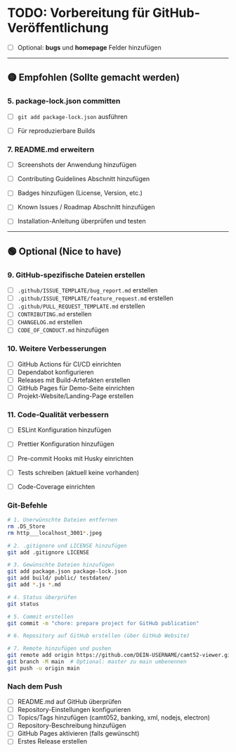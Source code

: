 # TODO: Vorbereitung für GitHub-Veröffentlichung


- [ ] Optional: **bugs** und **homepage** Felder hinzufügen

---

## 🟡 Empfohlen (Sollte gemacht werden)

### 5. package-lock.json committen
- [ ] `git add package-lock.json` ausführen
- [ ] Für reproduzierbare Builds


### 7. README.md erweitern
- [ ] Screenshots der Anwendung hinzufügen
- [ ] Contributing Guidelines Abschnitt hinzufügen
- [ ] Badges hinzufügen (License, Version, etc.)
- [ ] Known Issues / Roadmap Abschnitt hinzufügen
- [ ] Installation-Anleitung überprüfen und testen


---

## 🟢 Optional (Nice to have)

### 9. GitHub-spezifische Dateien erstellen
- [ ] `.github/ISSUE_TEMPLATE/bug_report.md` erstellen
- [ ] `.github/ISSUE_TEMPLATE/feature_request.md` erstellen
- [ ] `.github/PULL_REQUEST_TEMPLATE.md` erstellen
- [ ] `CONTRIBUTING.md` erstellen
- [ ] `CHANGELOG.md` erstellen
- [ ] `CODE_OF_CONDUCT.md` hinzufügen

### 10. Weitere Verbesserungen
- [ ] GitHub Actions für CI/CD einrichten
- [ ] Dependabot konfigurieren
- [ ] Releases mit Build-Artefakten erstellen
- [ ] GitHub Pages für Demo-Seite einrichten
- [ ] Projekt-Website/Landing-Page erstellen

### 11. Code-Qualität verbessern
- [ ] ESLint Konfiguration hinzufügen
- [ ] Prettier Konfiguration hinzufügen
- [ ] Pre-commit Hooks mit Husky einrichten
- [ ] Tests schreiben (aktuell keine vorhanden)
- [ ] Code-Coverage einrichten


### Git-Befehle
```bash
# 1. Unerwünschte Dateien entfernen
rm .DS_Store
rm http___localhost_3001*.jpeg

# 2. .gitignore und LICENSE hinzufügen
git add .gitignore LICENSE

# 3. Gewünschte Dateien hinzufügen
git add package.json package-lock.json
git add build/ public/ testdaten/
git add *.js *.md

# 4. Status überprüfen
git status

# 5. Commit erstellen
git commit -m "chore: prepare project for GitHub publication"

# 6. Repository auf GitHub erstellen (über GitHub Website)

# 7. Remote hinzufügen und pushen
git remote add origin https://github.com/DEIN-USERNAME/camt52-viewer.git
git branch -M main  # Optional: master zu main umbenennen
git push -u origin main
```

### Nach dem Push
- [ ] README.md auf GitHub überprüfen
- [ ] Repository-Einstellungen konfigurieren
- [ ] Topics/Tags hinzufügen (camt052, banking, xml, nodejs, electron)
- [ ] Repository-Beschreibung hinzufügen
- [ ] GitHub Pages aktivieren (falls gewünscht)
- [ ] Erstes Release erstellen
